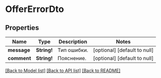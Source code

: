 # OfferErrorDto

## Properties
Name | Type | Description | Notes
------------ | ------------- | ------------- | -------------
**message** | **String!** | Тип ошибки. | [optional] [default to null]
**comment** | **String!** | Пояснение. | [optional] [default to null]

[[Back to Model list]](../README.md#documentation-for-models) [[Back to API list]](../README.md#documentation-for-api-endpoints) [[Back to README]](../README.md)


